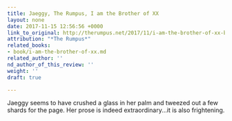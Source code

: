```yaml
---
title: Jaeggy, The Rumpus, I am the Brother of XX
layout: none
date: 2017-11-15 12:56:56 +0000
link_to_original: http://therumpus.net/2017/11/i-am-the-brother-of-xx-by-fleur-jaeggy/
attribution: "*The Rumpus*"
related_books:
- book/i-am-the-brother-of-xx.md
related_author: ''
nd_author_of_this_review: ''
weight: ''
draft: true

---
```

Jaeggy seems to have crushed a glass in her palm and tweezed out a few shards for the page. Her prose is indeed extraordinary...it is also frightening.